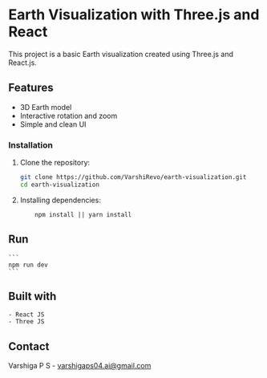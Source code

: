 # Earth Visualization with Three.js and React

This project is a basic Earth visualization created using Three.js and React.js.

## Features

- 3D Earth model
- Interactive rotation and zoom
- Simple and clean UI

### Installation

1. Clone the repository:

   ```bash
   git clone https://github.com/VarshiRevo/earth-visualization.git
   cd earth-visualization
   ```
2. Installing dependencies:
    ```
        npm install || yarn install
    ```

## Run
    ```
    npm run dev
    ```
## Built with
    - React JS
    - Three JS

## Contact
Varshiga P S - varshigaps04.ai@gmail.com
 
